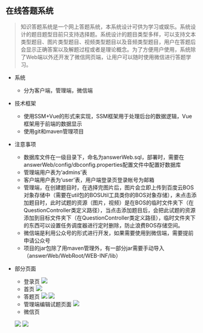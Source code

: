 ##  在线答题系统

> 知识答题系统是一个网上答题系统，本系统设计可供为学习或娱乐。系统设计的题目题型目前只支持选择题。系统设计的题目类型多样，可以支持文本类型题目、图片类型题目、视频类型题目以及音频类型题目，用户在答题后会显示正确答案以及解题过程或者是理论概念。为了方便用户使用，系统除了Web端以外还开发了微信网页端，让用户可以随时使用微信进行答题学习。

- 系统
  - 分为客户端，管理端，微信端
- 技术框架
  - 使用SSM+Vue的形式来实现，SSM框架用于处理后台的数据逻辑，Vue框架用于前端的数据显示
  - 使用git和maven管理项目
- 注意事项
  - 数据库文件在一级目录下，命名为answerWeb.sql，部署时，需要在answerWeb/config/dbconfig.properties配置文件中配置好数据库
  - 管理端用户表为‘admins’表
  - 客户端用户表为‘user’表，用户端登录页登录帐号为邮箱
  - 管理端，在创建题目时，在选择完图片后，图片会立即上传到百度云BOS对象存储中（需要在util包的BOSUtil工具类你的BOS对象存储），未点击添加题目时，此时试题的资源（图片，视频）是在BOS的临时文件夹下（在QuestionController类定义路径），当点击添加题目后，会把此试题的资源添加到目标文件夹下（在QuestionController类定义路径），临时文件夹下的东西可以设置任务调度器进行定时删除，防止浪费BOS存储空间。
  - 微信端是利用公众号的形式进行开发，如果需要使用到微信端，需要提前申请公众号
  - 项目的jar包除了用maven管理外，有一部分jar需要手动导入（answerWeb/WebRoot/WEB-INF/lib）
  
- 部分页面
  - 登录页
![](https://malizhi-blog-1252037601.cos.ap-guangzhou.myqcloud.com/AnswerWeb-README/%E7%99%BB%E5%BD%95%E9%A1%B5.png)
  - 首页
![](https://malizhi-blog-1252037601.cos.ap-guangzhou.myqcloud.com/AnswerWeb-README/%E9%A6%96%E9%A1%B5.png)
  - 答题页
![](https://malizhi-blog-1252037601.cos.ap-guangzhou.myqcloud.com/AnswerWeb-README/%E7%AD%94%E9%A2%98%E9%A1%B5%E9%9D%A2%E4%B8%80.png)
![](https://malizhi-blog-1252037601.cos.ap-guangzhou.myqcloud.com/AnswerWeb-README/%E7%AD%94%E9%A2%98%E9%A1%B5%E9%9D%A2%E4%BA%8C.png)
  - 管理端编辑试题页面
![](https://malizhi-blog-1252037601.cos.ap-guangzhou.myqcloud.com/AnswerWeb-README/%E7%AE%A1%E7%90%86%E7%AB%AF%E7%BC%96%E8%BE%91%E8%AF%95%E9%A2%98%E9%A1%B5%E9%9D%A2.png)
  - 微信页
  
  ![](https://malizhi-blog-1252037601.cos.ap-guangzhou.myqcloud.com/AnswerWeb-README/%E5%BE%AE%E4%BF%A1%E7%AB%AF%E7%AD%94%E9%A2%98%E9%A1%B5%E9%9D%A2%E4%B8%80.png)
  ![](https://malizhi-blog-1252037601.cos.ap-guangzhou.myqcloud.com/AnswerWeb-README/%E5%BE%AE%E4%BF%A1%E7%AB%AF%E7%AD%94%E9%A2%98%E9%A1%B5%E9%9D%A2%E4%BA%8C.png)